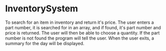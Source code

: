 InventorySystem
===============

To search for an item in inventory and return it's price. The user enters a part number, it is searched for in an array, and if found, it's part number and price is returned. The user will then be able to choose a quantity. If the part number is not found the program will tell the user. When the user exits, a summary for the day will be displayed.
